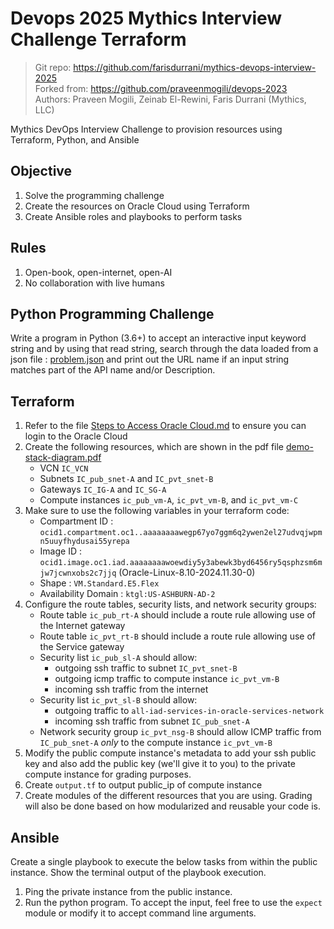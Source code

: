 # Devops 2025 Mythics Interview Challenge Terraform

> Git repo: https://github.com/farisdurrani/mythics-devops-interview-2025 <br/>
> Forked from: https://github.com/praveenmogili/devops-2023 <br/>
> Authors: Praveen Mogili, Zeinab El-Rewini, Faris Durrani (Mythics, LLC)

Mythics DevOps Interview Challenge to provision resources using Terraform, Python, and Ansible

## Objective

1. Solve the programming challenge
1. Create the resources on Oracle Cloud using Terraform
1. Create Ansible roles and playbooks to perform tasks

## Rules

1. Open-book, open-internet, open-AI
1. No collaboration with live humans

## Python Programming Challenge

Write a program in Python (3.6+) to accept an interactive input keyword string and by using that read string, search through the data loaded from a json file : [problem.json](problem.json) and print out the URL name if an input string matches part of the API name and/or Description.

## Terraform

1. Refer to the file [Steps to Access Oracle Cloud.md](./Steps%20to%20Access%20Oracle%20Cloud.md) to ensure you can login to the Oracle Cloud
1. Create the following resources, which are shown in the pdf file [demo-stack-diagram.pdf](./demo-stack-diagram.pdf)
   - VCN `IC_VCN`
   - Subnets `IC_pub_snet-A` and `IC_pvt_snet-B`
   - Gateways `IC_IG-A` and `IC_SG-A`
   - Compute instances `ic_pub_vm-A`, `ic_pvt_vm-B`, and `ic_pvt_vm-C`
1. Make sure to use the following variables in your terraform code:
   - Compartment ID : `ocid1.compartment.oc1..aaaaaaaawegp67yo7ggm6q2ywen2el27udvqjwpmn5uuyfhydusai55yrepa`
   - Image ID : `ocid1.image.oc1.iad.aaaaaaaawoewdiy5y3abewk3byd6456ry5qsphzsm6mjw7jcwnxobs2c7jjq` (Oracle-Linux-8.10-2024.11.30-0)
   - Shape : `VM.Standard.E5.Flex`
   - Availability Domain : `ktgl:US-ASHBURN-AD-2`
1. Configure the route tables, security lists, and network security groups:
   - Route table `ic_pub_rt-A` should include a route rule allowing use of the Internet gateway
   - Route table `ic_pvt_rt-B` should include a route rule allowing use of the Service gateway
   - Security list `ic_pub_sl-A` should allow:
     - outgoing ssh traffic to subnet `IC_pvt_snet-B`
     - outgoing icmp traffic to compute instance `ic_pvt_vm-B`
     - incoming ssh traffic from the internet
   - Security list `ic_pvt_sl-B` should allow:
     - outgoing traffic to `all-iad-services-in-oracle-services-network`
     - incoming ssh traffic from subnet `IC_pub_snet-A`
   - Network security group `ic_pvt_nsg-B` should allow ICMP traffic from `IC_pub_snet-A` _only_ to the compute instance `ic_pvt_vm-B`
1. Modify the public compute instance's metadata to add your ssh public key and also add the public key (we'll give it to you) to the private compute instance for grading purposes.
1. Create `output.tf` to output public_ip of compute instance
1. Create modules of the different resources that you are using. Grading will also be done based on how modularized and reusable your code is.

## Ansible

Create a single playbook to execute the below tasks from within the public instance. Show the terminal output of the playbook execution.

1.  Ping the private instance from the public instance.
1.  Run the python program. To accept the input, feel free to use the `expect` module or modify it to accept command line arguments.
